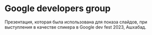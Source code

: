 # Google developers group

Презентация, которая была использована для показа слайдов, при выступления в качестве спикера в Google dev fest 2023, Ашхабад.
